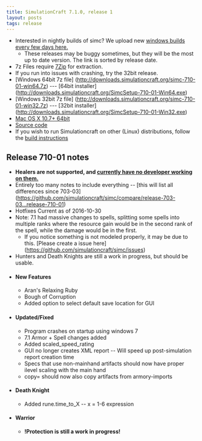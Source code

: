 ```yaml
---
title: SimulationCraft 7.1.0, release 1
layout: posts
tags: release
---
```

* Interested in nightly builds of simc? We upload new [windows builds every few days here.](http://downloads.simulationcraft.org/?C=M;O=D)
  * These releases may be buggy sometimes, but they will be the most up to date version. The link is sorted by release date. 
* 7z Files require [7Zip](http://www.7-zip.org/) for extraction.
* If you run into issues with crashing, try the 32bit release.
* [Windows 64bit 7z file] (http://downloads.simulationcraft.org/simc-710-01-win64.7z) ---  [64bit installer] (http://downloads.simulationcraft.org/SimcSetup-710-01-Win64.exe)
* [Windows 32bit 7z file] (http://downloads.simulationcraft.org/simc-710-01-win32.7z) ---  [32bit installer] (http://downloads.simulationcraft.org/SimcSetup-710-01-Win32.exe)
* [Mac OS X 10.7+ 64bit](http://downloads.simulationcraft.org/simc-710-01-osx-x86.dmg)
* [Source code](https://github.com/simulationcraft/simc/archive/release-710-01.zip)
* If you wish to run Simulationcraft on other (Linux) distributions, follow the [build instructions](https://github.com/simulationcraft/simc/wiki/HowToBuild)

## Release 710-01 notes
  * **Healers are not supported, and [currently have no developer working on them.](https://github.com/simulationcraft/simc#how-can-i-contribute)**
  * Entirely too many notes to include everything -- [this will list all differences since 703-03] (https://github.com/simulationcraft/simc/compare/release-703-03...release-710-01)
  * Hotfixes Current as of 2016-10-30
  * Note: 7.1 had massive changes to spells, splitting some spells into multiple ranks where the resource gain would be in the second rank of the spell, while the damage would be in the first.
    * If you notice something is not modeled properly, it may be due to this. [Please create a issue here] (https://github.com/simulationcraft/simc/issues)
  * Hunters and Death Knights are still a work in progress, but should be usable.
* #### New Features
  * Aran's Relaxing Ruby
  * Bough of Corruption
  * Added option to select default save location for GUI
* #### Updated/Fixed
  * Program crashes on startup using windows 7
  * 7.1 Armor + Spell changes added
  * Added scaled_speed_rating
  * GUI no longer creates XML report -- Will speed up post-simulation report creation time
  * Specs that use non-mainhand artifacts should now have proper ilevel scaling with the main hand
  * copy= should now also copy artifacts from armory-imports
* #### Death Knight
  * Added rune.time_to_X  -- x = 1-6 expression
* #### Warrior
  * **!Protection is still a work in progress!**



